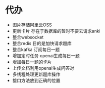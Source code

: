 # 代办

- 图片存储阿里云OSS
- 更新卡片 存在于数据库的暂时不要去请求anki
- 整合websocket
- 整合redis 目的是加快请求题库
- 整合kafka 订阅每日一题
- 增加定时任务 openai生成每日一题
- 增加每日一题的卡片
- 上传文档利用openai生成问答对
- 多线程处理更新题库操作
- 接口方法放到正确的位置